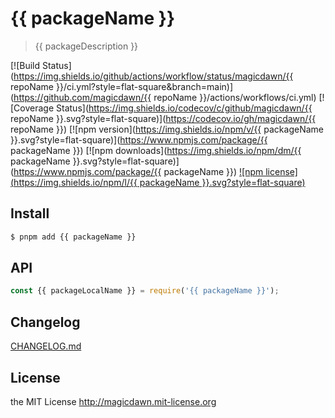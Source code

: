 # {{ packageName }}

> {{ packageDescription }}

[![Build Status](https://img.shields.io/github/actions/workflow/status/magicdawn/{{ repoName }}/ci.yml?style=flat-square&branch=main)](https://github.com/magicdawn/{{ repoName }}/actions/workflows/ci.yml)
[![Coverage Status](https://img.shields.io/codecov/c/github/magicdawn/{{ repoName }}.svg?style=flat-square)](https://codecov.io/gh/magicdawn/{{ repoName }})
[![npm version](https://img.shields.io/npm/v/{{ packageName }}.svg?style=flat-square)](https://www.npmjs.com/package/{{ packageName }})
[![npm downloads](https://img.shields.io/npm/dm/{{ packageName }}.svg?style=flat-square)](https://www.npmjs.com/package/{{ packageName }})
[![npm license](https://img.shields.io/npm/l/{{ packageName }}.svg?style=flat-square)](http://magicdawn.mit-license.org)

## Install

```sh
$ pnpm add {{ packageName }}
```

## API

```js
const {{ packageLocalName }} = require('{{ packageName }}');
```

## Changelog

[CHANGELOG.md](CHANGELOG.md)

## License

the MIT License http://magicdawn.mit-license.org
